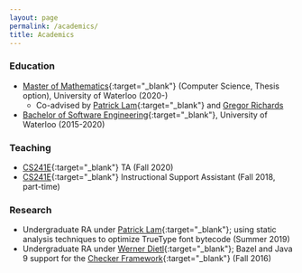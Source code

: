 ```yaml
---
layout: page
permalink: /academics/
title: Academics
---
```

### Education
- [Master of Mathematics][MMath]{:target="_blank"} (Computer Science, Thesis option), University of Waterloo (2020-)
  - Co-advised by [Patrick Lam][plam]{:target="_blank"} and [Gregor Richards][gregor]
- [Bachelor of Software Engineering][BSE]{:target="_blank"}, University of Waterloo (2015-2020)

### Teaching
- [CS241E]{:target="_blank"} TA (Fall 2020)
- [CS241E]{:target="_blank"} Instructional Support Assistant (Fall 2018, part-time)

### Research
- Undergraduate RA under [Patrick Lam][plam]{:target="_blank"}; using static analysis techniques to optimize TrueType font bytecode (Summer 2019)
- Undergraduate RA under [Werner Dietl][wdietl]{:target="_blank"}; Bazel and Java 9 support for the [Checker Framework]{:target="_blank"} (Fall 2016)


[MMath]: https://cs.uwaterloo.ca/current-graduate-students/overview-degree-programs/master-mathematics-computer-science
[BSE]: https://uwaterloo.ca/future-students/programs/software-engineering
[CS241E]: https://www.student.cs.uwaterloo.ca/~cs241e/
[plam]: https://patricklam.ca/
[gregor]: https://the.gregor.institute/
[wdietl]: https://ece.uwaterloo.ca/~wdietl/
[Checker Framework]: https://checkerframework.org/
